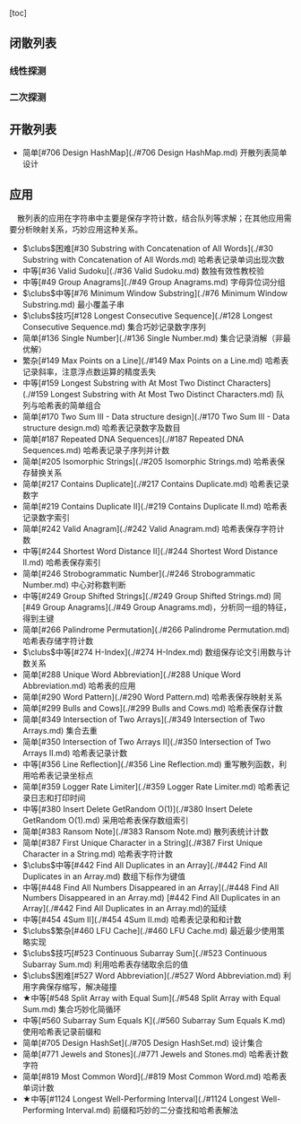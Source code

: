 [toc]

## 闭散列表

### 线性探测



### 二次探测



## 开散列表

* 简单[#706 Design HashMap](./#706 Design HashMap.md)    开散列表简单设计

## 应用

&emsp;散列表的应用在字符串中主要是保存字符计数，结合队列等求解；在其他应用需要分析映射关系，巧妙应用这种关系。

* $\clubs$困难[#30 Substring with Concatenation of All Words](./#30 Substring with Concatenation of All Words.md)    哈希表记录单词出现次数
* 中等[#36 Valid Sudoku](./#36 Valid Sudoku.md)    数独有效性教校验
* 中等[#49 Group Anagrams](./#49 Group Anagrams.md)    字母异位词分组
* $\clubs$中等[#76 Minimum Window Substring](./#76 Minimum Window Substring.md)    最小覆盖子串
* $\clubs$技巧[#128 Longest Consecutive Sequence](./#128 Longest Consecutive Sequence.md)    集合巧妙记录数字序列
* 简单[#136 Single Number](./#136 Single Number.md)    集合记录消解（非最优解）
* 繁杂[#149 Max Points on a Line](./#149 Max Points on a Line.md)    哈希表记录斜率，注意浮点数运算的精度丢失
* 中等[#159 Longest Substring with At Most Two Distinct Characters](./#159 Longest Substring with At Most Two Distinct Characters.md)    队列与哈希表的简单组合
* 简单[#170 Two Sum III - Data structure design](./#170 Two Sum III - Data structure design.md)    哈希表记录数字及数目
* 简单[#187 Repeated DNA Sequences](./#187 Repeated DNA Sequences.md)    哈希表记录子序列并计数
* 简单[#205 Isomorphic Strings](./#205 Isomorphic Strings.md)    哈希表保存替换关系
* 简单[#217 Contains Duplicate](./#217 Contains Duplicate.md)    哈希表记录数字
* 简单[#219 Contains Duplicate II](./#219 Contains Duplicate II.md)    哈希表记录数字索引
* 简单[#242 Valid Anagram](./#242 Valid Anagram.md)    哈希表保存字符计数
* 中等[#244 Shortest Word Distance II](./#244 Shortest Word Distance II.md)    哈希表保存索引
* 简单[#246 Strobogrammatic Number](./#246 Strobogrammatic Number.md)    中心对称数判断
* 中等[#249 Group Shifted Strings](./#249 Group Shifted Strings.md)    同[#49 Group Anagrams](./#49 Group Anagrams.md)，分析同一组的特征，得到主键
* 简单[#266 Palindrome Permutation](./#266 Palindrome Permutation.md)    哈希表存储字符计数
* $\clubs$中等[#274 H-Index](./#274 H-Index.md)    数组保存论文引用数与计数关系
* 简单[#288 Unique Word Abbreviation](./#288 Unique Word Abbreviation.md)    哈希表的应用
* 简单[#290 Word Pattern](./#290 Word Pattern.md)    哈希表保存映射关系
* 简单[#299 Bulls and Cows](./#299 Bulls and Cows.md)    哈希表保存计数
* 简单[#349 Intersection of Two Arrays](./#349 Intersection of Two Arrays.md)    集合去重
* 简单[#350 Intersection of Two Arrays II](./#350 Intersection of Two Arrays II.md)    哈希表记录计数
* 中等[#356 Line Reflection](./#356 Line Reflection.md)    重写散列函数，利用哈希表记录坐标点
* 简单[#359 Logger Rate Limiter](./#359 Logger Rate Limiter.md)    哈希表记录日志和打印时间
* 中等[#380 Insert Delete GetRandom O(1)](./#380 Insert Delete GetRandom O(1).md)    采用哈希表保存数组索引
* 简单[#383 Ransom Note](./#383 Ransom Note.md)    散列表统计计数
* 简单[#387 First Unique Character in a String](./#387 First Unique Character in a String.md)    哈希表字符计数
* $\clubs$中等[#442 Find All Duplicates in an Array](./#442 Find All Duplicates in an Array.md)    数组下标作为键值
* 中等[#448 Find All Numbers Disappeared in an Array](./#448 Find All Numbers Disappeared in an Array.md)    [#442 Find All Duplicates in an Array](./#442 Find All Duplicates in an Array.md)的延续
* 中等[#454 4Sum II](./#454 4Sum II.md)    哈希表记录和和计数
* $\clubs$繁杂[#460 LFU Cache](./#460 LFU Cache.md)    最近最少使用策略实现
* $\clubs$技巧[#523 Continuous Subarray Sum](./#523 Continuous Subarray Sum.md)    利用哈希表存储取余后的值
* $\clubs$困难[#527 Word Abbreviation](./#527 Word Abbreviation.md)    利用字典保存缩写，解决碰撞
* $\bigstar$中等[#548 Split Array with Equal Sum](./#548 Split Array with Equal Sum.md)    集合巧妙化简循环
* 中等[#560 Subarray Sum Equals K](./#560 Subarray Sum Equals K.md)    使用哈希表记录前缀和
* 简单[#705 Design HashSet](./#705 Design HashSet.md)    设计集合
* 简单[#771 Jewels and Stones](./#771 Jewels and Stones.md)    哈希表计数字符
* 简单[#819 Most Common Word](./#819 Most Common Word.md)    哈希表单词计数
* $\bigstar$中等[#1124 Longest Well-Performing Interval](./#1124 Longest Well-Performing Interval.md)    前缀和巧妙的二分查找和哈希表解法